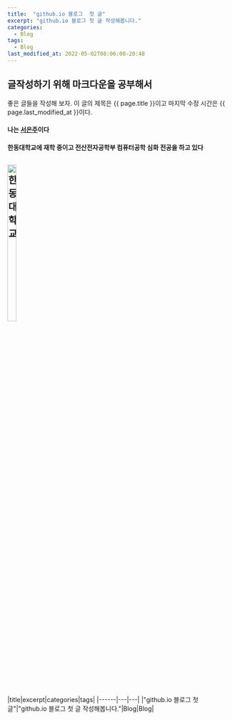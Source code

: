 ```yaml
---
title:  "github.io 블로그  첫 글"
excerpt: "github.io 블로그 첫 글 작성해봅니다."
categories:
  - Blog
tags:
  - Blog
last_modified_at: 2022-05-02T08:06:00-20:48
---
```

## 글작성하기 위해 마크다운을 공부해서 
좋은 글들을 작성해 보자.
이 글의 제목은 {{ page.title }}이고
마지막 수정 시간은 {{ page.last_modified_at }}이다.  

#### 나는 [서은주](https://github.com/seoeunju02)이다   
#### 한동대학교에 재학 중이고 전산전자공학부 컴퓨터공학 심화 전공을 하고 있다    
<img src="https://upload.wikimedia.org/wikipedia/commons/0/09/HGU-Emblem-eng2.png" width="20%" height="30%" title="px(픽셀) 크기 설정" alt="한동대학교"></img>
---------------------------------
|title|excerpt|categories|tags|
|------|---|---|
|"github.io 블로그  첫 글"|"github.io 블로그 첫 글 작성해봅니다."|Blog|Blog|
